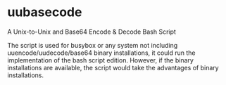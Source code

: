 uubasecode
==========

A Unix-to-Unix and Base64 Encode &amp; Decode Bash Script

The script is used for busybox or any system not including uuencode/uudecode/base64 binary installations, it could
run the implementation of the bash script edition. However, if the binary installations are available, the script would
take the advantages of binary installations.
